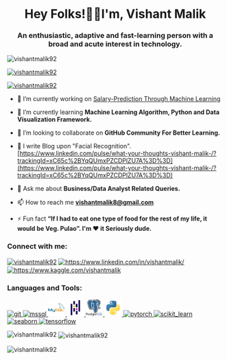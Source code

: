 <h1 align="center">Hey Folks!🧑‍💻I'm, Vishant Malik</h1>
<h3 align="center">An enthusiastic, adaptive and fast-learning person with a broad and acute interest in technology.</h3>

<p align="left"> <img src="https://komarev.com/ghpvc/?username=vishantmalik92&label=Profile%20views&color=0e75b6&style=flat" alt="vishantmalik92" /> </p>

<p align="left"> <a href="https://github.com/ryo-ma/github-profile-trophy"><img src="https://github-profile-trophy.vercel.app/?username=vishantmalik92" alt="vishantmalik92" /></a> </p>

<p align="left"> <a href="https://twitter.com/vishantmalik92" target="blank"><img src="https://img.shields.io/twitter/follow/vishantmalik92?logo=twitter&style=for-the-badge" alt="vishantmalik92" /></a> </p>

- 🔭 I’m currently working on [Salary-Prediction Through Machine Learning](https://github.com/vishantmalik92/Salary-Prediction)

- 🌱 I’m currently learning **Machine Learning Algorithm, Python and Data Visualization Framework.**

- 👯 I’m looking to collaborate on **GitHub Community For Better Learning.**

- 📝 I write Blog upon "Facial Recognition". [https://www.linkedin.com/pulse/what-your-thoughts-vishant-malik-/?trackingId=xC65c%2BYqQUmxPZCDPlZU7A%3D%3D](https://www.linkedin.com/pulse/what-your-thoughts-vishant-malik-/?trackingId=xC65c%2BYqQUmxPZCDPlZU7A%3D%3D)

- 💬 Ask me about **Business/Data Analyst Related Queries.**

- 📫 How to reach me **vishantmalik8@gmail.com**

- ⚡ Fun fact **“If I had to eat one type of food for the rest of my life, it would be Veg. Pulao”. I'm ❤️ it Seriously dude.**

<h3 align="left">Connect with me:</h3>
<p align="left">
<a href="https://twitter.com/vishantmalik92" target="blank"><img align="center" src="https://raw.githubusercontent.com/rahuldkjain/github-profile-readme-generator/master/src/images/icons/Social/twitter.svg" alt="vishantmalik92" height="30" width="40" /></a>
<a href="https://linkedin.com/in/https://www.linkedin.com/in/vishantmalik/" target="blank"><img align="center" src="https://raw.githubusercontent.com/rahuldkjain/github-profile-readme-generator/master/src/images/icons/Social/linked-in-alt.svg" alt="https://www.linkedin.com/in/vishantmalik/" height="30" width="40" /></a>
<a href="https://kaggle.com/https://www.kaggle.com/vishantmalik" target="blank"><img align="center" src="https://raw.githubusercontent.com/rahuldkjain/github-profile-readme-generator/master/src/images/icons/Social/kaggle.svg" alt="https://www.kaggle.com/vishantmalik" height="30" width="40" /></a>
</p>

<h3 align="left">Languages and Tools:</h3>
<p align="left"> <a href="https://git-scm.com/" target="_blank" rel="noreferrer"> <img src="https://www.vectorlogo.zone/logos/git-scm/git-scm-icon.svg" alt="git" width="40" height="40"/> </a> <a href="https://www.microsoft.com/en-us/sql-server" target="_blank" rel="noreferrer"> <img src="https://www.svgrepo.com/show/303229/microsoft-sql-server-logo.svg" alt="mssql" width="40" height="40"/> </a> <a href="https://www.mysql.com/" target="_blank" rel="noreferrer"> <img src="https://raw.githubusercontent.com/devicons/devicon/master/icons/mysql/mysql-original-wordmark.svg" alt="mysql" width="40" height="40"/> </a> <a href="https://pandas.pydata.org/" target="_blank" rel="noreferrer"> <img src="https://raw.githubusercontent.com/devicons/devicon/2ae2a900d2f041da66e950e4d48052658d850630/icons/pandas/pandas-original.svg" alt="pandas" width="40" height="40"/> </a> <a href="https://www.postgresql.org" target="_blank" rel="noreferrer"> <img src="https://raw.githubusercontent.com/devicons/devicon/master/icons/postgresql/postgresql-original-wordmark.svg" alt="postgresql" width="40" height="40"/> </a> <a href="https://www.python.org" target="_blank" rel="noreferrer"> <img src="https://raw.githubusercontent.com/devicons/devicon/master/icons/python/python-original.svg" alt="python" width="40" height="40"/> </a> <a href="https://pytorch.org/" target="_blank" rel="noreferrer"> <img src="https://www.vectorlogo.zone/logos/pytorch/pytorch-icon.svg" alt="pytorch" width="40" height="40"/> </a> <a href="https://scikit-learn.org/" target="_blank" rel="noreferrer"> <img src="https://upload.wikimedia.org/wikipedia/commons/0/05/Scikit_learn_logo_small.svg" alt="scikit_learn" width="40" height="40"/> </a> <a href="https://seaborn.pydata.org/" target="_blank" rel="noreferrer"> <img src="https://seaborn.pydata.org/_images/logo-mark-lightbg.svg" alt="seaborn" width="40" height="40"/> </a> <a href="https://www.tensorflow.org" target="_blank" rel="noreferrer"> <img src="https://www.vectorlogo.zone/logos/tensorflow/tensorflow-icon.svg" alt="tensorflow" width="40" height="40"/> </a> </p>

<p><img align="left" src="https://github-readme-stats.vercel.app/api/top-langs?username=vishantmalik92&show_icons=true&locale=en&layout=compact" alt="vishantmalik92" /></p>

<p>&nbsp;<img align="center" src="https://github-readme-stats.vercel.app/api?username=vishantmalik92&show_icons=true&locale=en" alt="vishantmalik92" /></p>

<p><img align="center" src="https://github-readme-streak-stats.herokuapp.com/?user=vishantmalik92&" alt="vishantmalik92" /></p>
